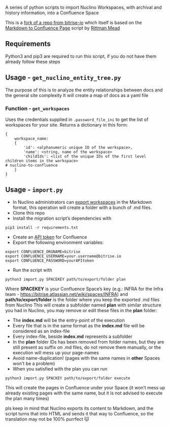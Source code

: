 A series of python scripts to import Nuclino Workspaces, with archival and history information, into a Confluence Space

This is a [fork of a repo from bitrise-io](https://github.com/bitrise-io/nuclino-to-confluence) which itself is based on the [Markdown to Confluence Page](https://github.com/rittmanmead/md_to_conf) script by [Rittman Mead](https://github.com/RittmanMead)



## Requirements

Python3 and pip3 are required to run this script, if you do not have them already follow these steps

## Usage - `get_nuclino_entity_tree.py`

The purpose of this is to analyze the entity relationships between docs and the general site complexity
It will create a map of docs as a yaml file

### Function - `get_workspaces`
Uses the credentials supplied in `.password_file_ini` to get the list of workspaces for your site.
Returns a dictionary in this form:
```
{ 
    workspace_name: 
    {
        'id': <alphanumeric unique ID of the workspace>,
        'name': <string, name of the workspace>
        'childIds': <list of the unique IDs of the first level children items in the workspace>
# nuclino-to-confluence
    }
}
```

## Usage - `import.py`

- In Nuclino administrators can [export workspaces](https://help.nuclino.com/fb60e6f6-export-a-workspace) in the Markdown format, this operation will create a folder with a bunch of .md files.
- Clone this repo
- Install the migration script’s dependencies with
```SHELL
pip3 install -r requirements.txt
```
- Create an [API token](https://id.atlassian.com/manage/api-tokens) for Confluence
- Export the following environment variables:
```SHELL
export CONFLUENCE_ORGNAME=bitrise
export CONFLUENCE_USERNAME=your.username@bitrise.io
export CONFLUENCE_PASSWORD=yourAPItoken
```
- Run the script with
```SHELL
python3 import.py SPACEKEY path/to/export/folder plan
```
Where **SPACEKEY** is your Confluence Space’s key (e.g.: INFRA for the Infra team - https://bitrise.atlassian.net/wiki/spaces/INFRA) and **path/to/export/folder** is the folder where you keep the exported .md files from Nuclino
This will create a subfolder named **plan** with similar structure you had in Nuclino, you may remove or edit these files in the **plan** folder:
- The **index.md** will be the entry-point of the execution
- Every file that is in the same format as the **index.md** file will be considered as an index-file
- Every index-file, beside **index.md** represents a subfolder
- In the **plan** folder IDs has been removed from folder names, but they are still present as suffix on .md files, do not remove them manually, or the execution will mess up your page-names
- Avoid name-duplication! (pages with the same names in **other** Spaces won't be a problem)
- When you satisfied with the plan you can run
```SHELL
python3 import.py SPACKEY path/to/export/folder execute
```
This will create the pages in Confluence under your Space (it won’t mess up already existing pages with the same name, but it is not advised to execute the plan many times)

pls keep in mind that Nuclino exports its content to Markdown, and the script turns that into HTML and sends it that way to Confluence, so the translation may not be 100% purrfect 😽
